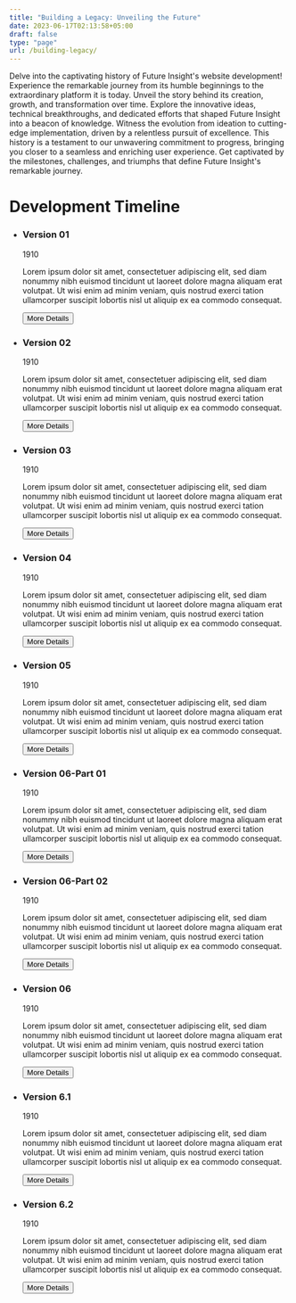 ```yaml
---
title: "Building a Legacy: Unveiling the Future"
date: 2023-06-17T02:13:58+05:00
draft: false
type: "page"
url: /building-legacy/
---
```

<link rel="stylesheet" href="/css/history/history.css">
<script defer src="/js/history/history.js"></script>


Delve into the captivating history of Future Insight's website development! Experience the remarkable journey from its humble beginnings to the extraordinary platform it is today. Unveil the story behind its creation, growth, and transformation over time. Explore the innovative ideas, technical breakthroughs, and dedicated efforts that shaped Future Insight into a beacon of knowledge. Witness the evolution from ideation to cutting-edge implementation, driven by a relentless pursuit of excellence. This history is a testament to our unwavering commitment to progress, bringing you closer to a seamless and enriching user experience. Get captivated by the milestones, challenges, and triumphs that define Future Insight's remarkable journey.

<h1>Development Timeline</h1>
<div>
<ul class="timeline">
    <li class="timeline-item">
          <div class="timeline-content">
            <h3>Version 01</h3>    
            <time>1910</time>
                <p>Lorem ipsum dolor sit amet, consectetuer adipiscing elit, sed diam nonummy nibh euismod tincidunt ut laoreet dolore magna aliquam erat volutpat. Ut wisi enim ad minim veniam, quis nostrud exerci tation ullamcorper suscipit lobortis nisl ut aliquip ex ea commodo consequat. 
                </p>
                <button class="green-button" onclick=" ">More Details</button>
          </div>
        </li>
         <li class="timeline-item">
          <div class="timeline-content">
             <h3>Version 02</h3>    
            <time>1910</time>
            <p>Lorem ipsum dolor sit amet, consectetuer adipiscing elit, sed diam nonummy nibh euismod tincidunt ut laoreet dolore magna aliquam erat volutpat. Ut wisi enim ad minim veniam, quis nostrud exerci tation ullamcorper suscipit lobortis nisl ut aliquip ex ea commodo consequat. 
            </p>
            <button class="green-button" onclick=" ">More Details</button>
          </div>
        </li>
        <li class="timeline-item">
          <div class="timeline-content">
             <h3>Version 03</h3>    
            <time>1910</time>
            <p>Lorem ipsum dolor sit amet, consectetuer adipiscing elit, sed diam nonummy nibh euismod tincidunt ut laoreet dolore magna aliquam erat volutpat. Ut wisi enim ad minim veniam, quis nostrud exerci tation ullamcorper suscipit lobortis nisl ut aliquip ex ea commodo consequat. 
            </p>
            <button class="green-button" onclick=" ">More Details</button>
          </div>
        </li>
        <li class="timeline-item">
          <div class="timeline-content">
             <h3>Version 04</h3>    
            <time>1910</time>
            <p>Lorem ipsum dolor sit amet, consectetuer adipiscing elit, sed diam nonummy nibh euismod tincidunt ut laoreet dolore magna aliquam erat volutpat. Ut wisi enim ad minim veniam, quis nostrud exerci tation ullamcorper suscipit lobortis nisl ut aliquip ex ea commodo consequat. 
            </p>
            <button class="green-button" onclick=" ">More Details</button>
          </div>
        </li>
        <li class="timeline-item">
          <div class="timeline-content">
             <h3>Version 05</h3>    
            <time>1910</time>
            <p>Lorem ipsum dolor sit amet, consectetuer adipiscing elit, sed diam nonummy nibh euismod tincidunt ut laoreet dolore magna aliquam erat volutpat. Ut wisi enim ad minim veniam, quis nostrud exerci tation ullamcorper suscipit lobortis nisl ut aliquip ex ea commodo consequat. 
            </p>
            <button class="green-button" onclick=" ">More Details</button>
          </div>
        </li>
        <li class="timeline-item">
          <div class="timeline-content">
            <h3>Version 06-Part 01</h3>    
            <time>1910</time>
            <p>Lorem ipsum dolor sit amet, consectetuer adipiscing elit, sed diam nonummy nibh euismod tincidunt ut laoreet dolore magna aliquam erat volutpat. Ut wisi enim ad minim veniam, quis nostrud exerci tation ullamcorper suscipit lobortis nisl ut aliquip ex ea commodo consequat. 
            </p>
            <button class="green-button" onclick=" ">More Details</button>
          </div>
        </li>
        <li class="timeline-item">
          <div class="timeline-content">
            <h3>Version 06-Part 02</h3>    
            <time>1910</time>
            <p>Lorem ipsum dolor sit amet, consectetuer adipiscing elit, sed diam nonummy nibh euismod tincidunt ut laoreet dolore magna aliquam erat volutpat. Ut wisi enim ad minim veniam, quis nostrud exerci tation ullamcorper suscipit lobortis nisl ut aliquip ex ea commodo consequat. 
            </p>
            <button class="green-button" onclick=" ">More Details</button>
          </div>
        </li>
        <li class="timeline-item">
          <div class="timeline-content">
             <h3>Version 06</h3>    
            <time>1910</time>
            <p>Lorem ipsum dolor sit amet, consectetuer adipiscing elit, sed diam nonummy nibh euismod tincidunt ut laoreet dolore magna aliquam erat volutpat. Ut wisi enim ad minim veniam, quis nostrud exerci tation ullamcorper suscipit lobortis nisl ut aliquip ex ea commodo consequat. 
            </p>
            <button class="green-button" onclick=" ">More Details</button>
          </div>
        </li>
        <li class="timeline-item">
          <div class="timeline-content">
             <h3>Version 6.1</h3>    
            <time>1910</time>
            <p>Lorem ipsum dolor sit amet, consectetuer adipiscing elit, sed diam nonummy nibh euismod tincidunt ut laoreet dolore magna aliquam erat volutpat. Ut wisi enim ad minim veniam, quis nostrud exerci tation ullamcorper suscipit lobortis nisl ut aliquip ex ea commodo consequat. 
            </p>
            <button class="green-button" onclick=" ">More Details</button>
          </div>
        </li>
        <li class="timeline-item">
          <div class="timeline-content">
             <h3>Version 6.2</h3>    
            <time>1910</time>
            <p>Lorem ipsum dolor sit amet, consectetuer adipiscing elit, sed diam nonummy nibh euismod tincidunt ut laoreet dolore magna aliquam erat volutpat. Ut wisi enim ad minim veniam, quis nostrud exerci tation ullamcorper suscipit lobortis nisl ut aliquip ex ea commodo consequat. 
            </p>
            <button class="green-button" onclick=" ">More Details</button>
          </div>
        </li>
    </ul>
</div>



